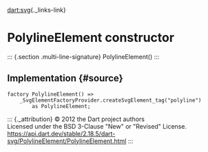[dart:svg](../../dart-svg/dart-svg-library){._links-link}

PolylineElement constructor
===========================

::: {.section .multi-line-signature}
PolylineElement()
:::

Implementation {#source}
--------------

``` {.language-dart data-language="dart"}
factory PolylineElement() =>
    _SvgElementFactoryProvider.createSvgElement_tag("polyline")
        as PolylineElement;
```

::: {._attribution}
© 2012 the Dart project authors\
Licensed under the BSD 3-Clause \"New\" or \"Revised\" License.\
<https://api.dart.dev/stable/2.18.5/dart-svg/PolylineElement/PolylineElement.html>
:::
